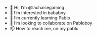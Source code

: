 - 👋 Hi, I’m @lachaisegaming
- 👀 I’m interested in bababoy
- 🌱 I’m currently learning Pablo  
- 💞️ I’m looking to collaborate on Pabloboy
- 📫 How to reach me, on my pablo

<!---
lachaisegaming/lachaisegaming is a ✨ special ✨ repository because its `README.md` (this file) appears on your GitHub profile.
You can click the Preview link to take a look at your changes.
--->
